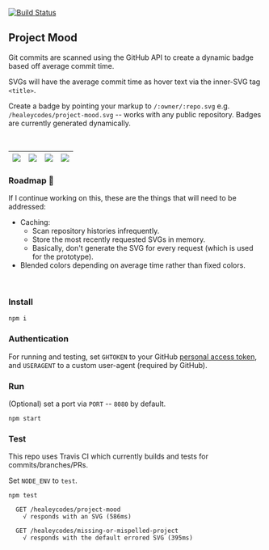 [![Build Status](https://travis-ci.org/healeycodes/project-mood.svg?branch=master)](https://travis-ci.org/healeycodes/project-mood)

## Project Mood

Git commits are scanned using the GitHub API to create a dynamic badge based off average commit time.

SVGs will have the average commit time as hover text via the inner-SVG tag `<title>`.

Create a badge by pointing your markup to `/:owner/:repo.svg` e.g. `/healeycodes/project-mood.svg` -- works with any public repository. Badges are currently generated dynamically.

<br>

| ![](https://github.com/healeycodes/project-mood/blob/master/samples/project%20mood-morning.svg) | ![](https://github.com/healeycodes/project-mood/blob/master/samples/project%20mood-day-time.svg) | ![](https://github.com/healeycodes/project-mood/blob/master/samples/project%20mood-twilight.svg) | ![](https://github.com/healeycodes/project-mood/blob/master/samples/project%20mood-night-time.svg)
| - | - | - | -




### Roadmap 🚗

If I continue working on this, these are the things that will need to be addressed:

- Caching:
  - Scan repository histories infrequently.
  - Store the most recently requested SVGs in memory.
  - Basically, don't generate the SVG for every request (which is used for the prototype).
- Blended colors depending on average time rather than fixed colors.

<br>

### Install

`npm i`

### Authentication

For running and testing, set `GHTOKEN` to your GitHub [personal access token](https://github.com/settings/tokens), and `USERAGENT` to a custom user-agent (required by GitHub).

### Run

(Optional) set a port via `PORT` -- `8080` by default.

`npm start`

### Test

This repo uses Travis CI which currently builds and tests for commits/branches/PRs.

Set `NODE_ENV` to `test`.

`npm test`

```
  GET /healeycodes/project-mood
    √ responds with an SVG (586ms)

  GET /healeycodes/missing-or-mispelled-project
    √ responds with the default errored SVG (395ms)
```
